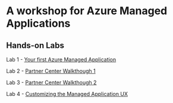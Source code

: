 # A workshop for Azure Managed Applications

## Hands-on Labs

Lab 1 - [Your first Azure Managed Application](./lab-1/lab-1.md)

Lab 2 - [Partner Center Walkthough 1](https://dstarr.github.io/ama-workshop/lab-2/)

Lab 3 - [Partner Center Walkthough 2](https://dstarr.github.io/ama-workshop/lab-3/)

Lab 4 - [Customizing the Managed Application UX](./lab-4/lab-4.md)